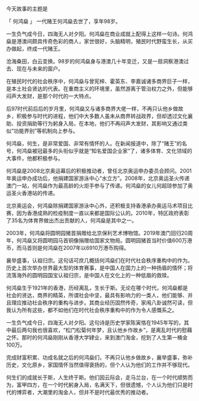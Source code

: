   今天故事的主题是 

「 何鸿燊 」  一代赌王何鸿燊去世了，享年98岁。 

一生负气成今日，四海无人对夕阳。何鸿燊在商业成就上配得上这样一句诗。何鸿燊是港澳间颇具传奇色彩的商人，家世很好，头脑精明，殖民时代野蛮生长，从买办做起，终成一代赌王。 

沧海桑田，白云变换。98岁的何鸿燊身与港澳几十年变迁，又是一扇洞察港澳过去、现在与未来的窗户。 

在殖民时代的社会秩序中，何鸿燊与曾宪梓、霍英东、李嘉诚诸多商界巨子一样，是本土社会贤达的代表。在重商主义的环境里，虽然游离于管治权力之外，但能够闷声大发财，是那个时代的一大特点。 

后97时代前后后的岁月里，何鸿燊又与诸多商界大佬一样，不再只认他乡做故乡，积极参与时代的进程，他们中大多数人虽未从商界转战政界，但却透过文化襄助、投资捐助等行为躬身入局，在本地，他们不再闷声大发财，其影响又通过类似“功能界别”等机制向上参与。 

何鸿燊，何生，是非常爱国、非常有情怀的人。在新闻报道中，除了“赌王”的名号，何鸿燊被冠最多的头衔似乎就是“知名爱国企业家”了，诸多体育、文化领域的大事件，他都积极参与。 

何鸿燊是2008北京奥运幕后的积极推动者，曾任北京奥运申办委员会顾问。2001年奥运申办成功后，他捐建国家游泳中心“水立方”。2008年，北京奥运圣火传递澳门一站，何鸿燊作为最高龄的火炬手参与了传递。何鸿燊的女儿何超琼参加了奥运圣火香港站的传递。 

北京奥运会，何鸿燊除捐建国家游泳中心外，还积极支持香港承办奥运马术项目比赛，因为香港成熟的检疫制度一直以来都是国际公认的。2010年，特区政府表彰了35名为体育界做出杰出贡献的人，何鸿燊是其中之一。 

2003年，何鸿燊将圆明园猪首捐赠给北京保利艺术博物馆。2019年澳门回归20周年，何鸿燊又将圆明园马首铜像捐赠给国家文物局。圆明园猪首当时价值600万港币，而马首则是何鸿燊在2007年以6910万港币购得。 

襄举盛事，认祖归宗。这句话可庶几概括何鸿燊们在时代社会秩序重构中的作为。历史上首次举办世界最大型的体育赛事，是中国人在国力上的一种扬眉的情怀；将流落海外的圆明园国宝认祖归宗，是中国人在文化上的一种低眉的救赎。 

何鸿燊生于1921年的香港，历经离乱，生长于斯。无论在哪个时代，何鸿燊都是社会的贤达，商界的精英，所谓社会中坚，最具有影响力的一类人，他们能够、并且理应推动社会秩序的重构与进步。其商业经历固然传奇，家闱八卦诚然可读，但我认为所有这些，都不如他们在时代社会秩序重构中的作为令人感慨系之。 

一生负气成今日，四海无人对夕阳。这句诗是历史学家陈寅恪在1945年写的，其中最后两句我也很喜欢，“松门松菊何年梦，且认他乡作故乡”，是离乱时代的慰藉之怀。那时的何鸿燊刚刚从香港大学肄业，来到澳门淘金，挖到了人生第一桶金100万。 

完成财富积累、功成名就之后的何鸿燊们，不再只认他乡做故乡，襄举盛事，弥补历史，文化原乡，家国情怀当然值得褒扬的，但个人认为他们的工作并不够现代。 

何生们的成就长于斯，人生终于斯。他们因云际会，走马兰台，在一个时代顺势而为，富甲四方，在一个时代躬身入局，名满天下，但很遗憾，个人认为他们只是时代的博弈者，大潮里的淘金人，但并不是时代最优秀的推动者。  
